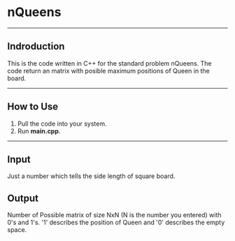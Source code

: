 # nQueens
***
## Indroduction
This is the code written in C++ for the standard problem nQueens. The code return an matrix with posible maximum positions of Queen in the board.

***
## How to Use
1. Pull the code into your system.
2. Run **main.cpp**.

***
## Input
Just a number which tells the side length of square board.

## Output
Number of Possible matrix of size NxN (N is the number you entered) with 0's and 1's. '1' describes the position of Queen and '0' describes the empty space.